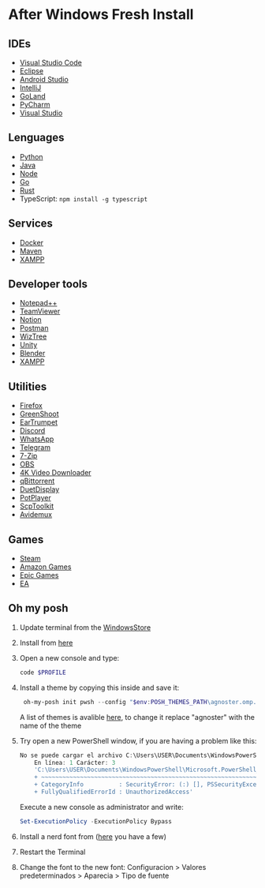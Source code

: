 # After Windows Fresh Install

## IDEs
- [Visual Studio Code](https://code.visualstudio.com/)
- [Eclipse](https://www.eclipse.org/downloads/)
- [Android Studio](https://developer.android.com/studio)
- [IntelliJ](https://www.jetbrains.com/idea/)
- [GoLand](https://www.jetbrains.com/go/)
- [PyCharm](https://www.jetbrains.com/pycharm/)
- [Visual Studio](https://visualstudio.microsoft.com)

## Lenguages
- [Python](https://www.python.org/downloads/)
- [Java](https://www.java.com/download/ie_manual.jsp)
- [Node](https://nodejs.org/en/)
- [Go](https://go.dev/dl/)
- [Rust](https://www.rust-lang.org/learn/get-started)
- TypeScript: `npm install -g typescript`

## Services
- [Docker](https://docs.docker.com/get-docker/)
- [Maven](https://maven.apache.org/download.cgi)
- [XAMPP](https://www.apachefriends.org/index.html)

## Developer tools
- [Notepad++](https://notepad-plus-plus.org/downloads/)
- [TeamViewer](https://www.teamviewer.com/es/descarga/windows/)
- [Notion](https://www.notion.so/desktop)
- [Postman](https://www.postman.com/downloads/)
- [WizTree](https://diskanalyzer.com/download)
- [Unity](https://unity.com/es/download)
- [Blender](https://www.blender.org/download/)
- [XAMPP](https://sourceforge.net/projects/xampp/files/)

## Utilities
- [Firefox](https://www.mozilla.org/firefox/new/)
- [GreenShoot](https://getgreenshot.org/downloads/)
- [EarTrumpet](https://www.microsoft.com/store/productId/9NBLGGH516XP)
- [Discord](https://discord.com/)
- [WhatsApp](https://www.microsoft.com/store/productId/9NKSQGP7F2NH)
- [Telegram](https://desktop.telegram.org/)
- [7-Zip](https://www.7-zip.org/download.html)
- [OBS](https://obsproject.com/download)
- [4K Video Downloader](https://www.4kdownload.com/es/downloads/6#)
- [qBittorrent](https://www.qbittorrent.org/download.php)
- [DuetDisplay](https://es.duetdisplay.com/#download)
- [PotPlayer](https://potplayer.daum.net/)
- [ScpToolkit](https://github.com/nefarius/ScpToolkit/releases/tag/v1.6.238.16010)
- [Avidemux](https://avidemux.sourceforge.net/download.html)

## Games
- [Steam](https://store.steampowered.com/about/)
- [Amazon Games](https://www.amazongames.com/support/prime-gaming/articles/download-and-install-the-amazon-games-app)
- [Epic Games](https://store.epicgames.com/download)
- [EA](https://www.ea.com/ea-app)


## Oh my posh
1. Update terminal from the [WindowsStore](https://www.microsoft.com/store/productId/9N0DX20HK701)
2. Install from [here](ms-windows-store://pdp/?productid=XP8K0HKJFRXGCK)
3. Open a new console and type:
   ``` powershell
   code $PROFILE
   ```
4. Install a theme by copying this inside and save it:
   ``` powershell
    oh-my-posh init pwsh --config "$env:POSH_THEMES_PATH\agnoster.omp.json" | Invoke-Expression
   ```

   A list of themes is avalible [here](https://ohmyposh.dev/docs/themes), to change it replace "agnoster" with the name of the theme

5. Try open a new PowerShell window, if you are having a problem like this:
    ``` powershell
    No se puede cargar el archivo C:\Users\USER\Documents\WindowsPowerShell\Microsoft.PowerShell_profile.ps1 porque la ejecución de scripts está deshabilitada en este sistema. Para obtener más información, consulta el tema about_Execution_Policies en https:/go.microsoft.com/fwlink/?LinkID=135170.
        En línea: 1 Carácter: 3
        'C:\Users\USER\Documents\WindowsPowerShell\Microsoft.PowerShell_pr ...
        + ~~~~~~~~~~~~~~~~~~~~~~~~~~~~~~~~~~~~~~~~~~~~~~~~~~~~~~~~~~~~~~~~~~~
        + CategoryInfo          : SecurityError: (:) [], PSSecurityException
        + FullyQualifiedErrorId : UnauthorizedAccess'
    ```

    Execute a new console as administrator and write:
    ``` powershell
    Set-ExecutionPolicy -ExecutionPolicy Bypass
    ```
6. Install a nerd font from ([here](https://www.nerdfonts.com/font-downloads) you have a few)
7. Restart the Terminal
8. Change the font to the new font: Configuracion > Valores predeterminados > Aparecia > Tipo de fuente    
